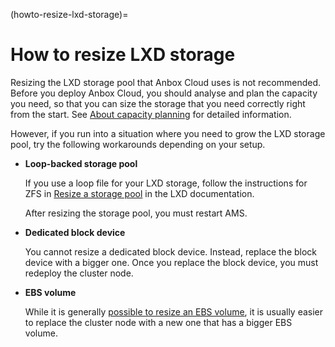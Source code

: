(howto-resize-lxd-storage)=
# How to resize LXD storage

Resizing the LXD storage pool that Anbox Cloud uses is not recommended. Before you deploy Anbox Cloud, you should analyse and plan the capacity you need, so that you can size the storage that you need correctly right from the start. See [About capacity planning](https://discourse.ubuntu.com/t/about-capacity-planning/28717) for detailed information.

However, if you run into a situation where you need to grow the LXD storage pool, try the following workarounds depending on your setup.

- **Loop-backed storage pool**

  If you use a loop file for your LXD storage, follow the instructions for ZFS in [Resize a storage pool](https://documentation.ubuntu.com/lxd/en/latest/howto/storage_pools/#resize-a-storage-pool) in the LXD documentation.

  After resizing the storage pool, you must restart AMS.
- **Dedicated block device**

  You cannot resize a dedicated block device. Instead, replace the block device with a bigger one. Once you replace the block device, you must redeploy the cluster node.
- **EBS volume**

  While it is generally [possible to resize an EBS volume](https://docs.aws.amazon.com/AWSEC2/latest/UserGuide/requesting-ebs-volume-modifications.html), it is usually easier to replace the cluster node with a new one that has a bigger EBS volume.

